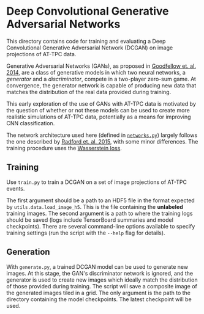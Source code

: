 [1]: https://arxiv.org/abs/1511.06434
[2]: https://arxiv.org/abs/1701.07875
[3]: https://arxiv.org/abs/1406.2661

# Deep Convolutional Generative Adversarial Networks

This directory contains code for training and evaluating a Deep Convolutional Generative Adversarial Network (DCGAN)
on image projections of AT-TPC data.

Generative Adversarial Networks (GANs), as proposed in [Goodfellow et. al. 2014][3],
are a class of generative models in which two neural networks, a _generator_ and a _discriminator_, compete in a
two-player zero-sum game. At convergence, the generator network is capable of producing new data that matches the
distribution of the real data provided during training.

This early exploration of the use of GANs with AT-TPC data is motivated by the question of whether or not these models
can be used to create more realistic simulations of AT-TPC data, potentially as a means for improving CNN classification.

The network architecture used here (defined in [`networks.py`](networks.py)) largely follows the one described by
[Radford et. al. 2015][1], with some minor differences. The training procedure uses the [Wasserstein loss][2].

## Training

Use `train.py` to train a DCGAN on a set of image projections of AT-TPC events.

The first argument should be a path to an HDF5 file in the format expected by `utils.data.load_image_h5`. This is the
file containing the **unlabeled** training images. The second argument is a path to where the training logs should be saved
(logs include TensorBoard summaries and model checkpoints). There are several command-line options available to specify
training settings (run the script with the `--help` flag for details).

## Generation

With `generate.py`, a trained DCGAN model can be used to generate new images. At this stage, the GAN's discriminator
network is ignored, and the generator is used to create new images which ideally match the distribution of those
provided during training. The script will save a composite image of the generated images tiled in a grid. The only
argument is the path to the directory containing the model checkpoints. The latest checkpoint will be used.